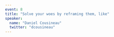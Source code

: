 ```yaml
---
event: 8
title: "Solve your woes by reframing them, like"
speaker:
  name: "Daniel Cousineau"
  twitter: "dcousineau"
---
```

